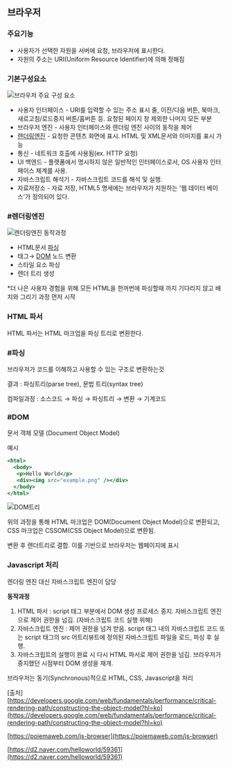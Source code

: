 ## 브라우저 

### 주요기능
- 사용자가 선택한 자원을 서버에 요청, 브라우저에 표시한다. 
- 자원의 주소는 URI(Uniform Resource Identifier)에 의해 정해짐

### 기본구성요소

![브라우저 주요 구성 요소](https://user-images.githubusercontent.com/60960130/131249653-ae4be9c5-e33b-4939-8e7e-8af828dc33db.png)

- 사용자 인터페이스 - URI를 입력할 수 있는 주소 표시 줄, 이전/다음 버튼, 북마크, 새로고침/로드중지 버튼/홈버튼 등.  요청된 페이지 창 제외한 나머지 모든 부분
- 브라우저 엔진 - 사용자 인터페이스와 렌더링 엔진 사이의 동작을 제어
- [렌더링엔진](#렌더링엔진) - 요청한 콘텐츠 화면에 표시. HTML 및 XML문서와 이미지를 표시 가능
- 통신 - 네트워크 호출에 사용됨(ex. HTTP 요청)
- UI 백엔드 - 플랫폼에서 명시하지 않은 일반적인 인터페이스로서, OS 사용자 인터페이스 체계를 사용.
- 자바스크립트 해석기 - 자바스크립트 코드를 해석 및 실행.
- 자료저장소  - 자료 저장, HTML5 명세에는 브라우저가 지원하는 '웹 데이터 베이스'가 정의되어 있다.

### #렌더링엔진

![렌더링엔진 동작과정](https://user-images.githubusercontent.com/60960130/131249776-d69a8467-832e-47cd-a422-febf0ff848b4.png)

- HTML문서 [파싱](#파싱)
- 태그→ [DOM](#DOM) 노드 변환
- 스타일 요소 파싱
- 렌더 트리 생성

*더 나은 사용자 경험을 위해 모든 HTML을 한꺼번에 파싱할때 까지 기다리지 않고 배치와 그리기 과정 먼저 시작 

### HTML 파서

HTML 파서는 HTML 마크업을 파싱 트리로 변환한다.

### #파싱

브라우저가 코드를 이해하고 사용할 수 있는 구조로 변환하는것

결과 : 파싱트리(parse tree), 문법 트리(syntax tree)

컴파일과정 : 소스코드 → 파싱 → 파싱트리 → 변환 → 기계코드

### #DOM 

문서 객체 모델 (Document Object Model)

예시

```jsx
<html>
  <body>
   <p>Hello World</p>
   <div><img src="example.png" /></div>
  </body>
</html>
```

![DOM트리](https://user-images.githubusercontent.com/60960130/131249833-d72c3f53-e651-4808-84d8-a0c908267043.png)

위의 과정을 통해 HTML 마크업은 DOM(Document Object Model)으로 변환되고, CSS 마크업은 CSSOM(CSS Object Model)으로 변환됨.

변환 후 렌더트리로 결합. 이를 기반으로 브라우저는 웹페이지에 표시

### Javascript 처리

렌더링 엔진 대신 자바스크립트 엔진이 담당 

**동작과정**

1. HTML 파서 : script 태그 부분에서 DOM 생성 프로세스 중지. 자바스크립트 엔진으로 제어 권한을 넘김. (자바스크립트 코드 실행 위해) 
2. 자바스크립트 엔진 : 제어 권한을 넘겨 받음. script 태그 내의 자바스크립트 코드 또는 script 태그의 src 어트리뷰트에 정의된 자바스크립트 파일을 로드, 파싱 후 실행. 
3. 자바스크립트의 실행이 완료 시 다시 HTML 파서로 제어 권한을 넘김. 브라우저가 중지했던 시점부터 DOM 생성을 재개.

브라우저는 동기(Synchronous)적으로 HTML, CSS, Javascript을 처리

[출처] <br/>
[https://developers.google.com/web/fundamentals/performance/critical-rendering-path/constructing-the-object-model?hl=ko](https://developers.google.com/web/fundamentals/performance/critical-rendering-path/constructing-the-object-model?hl=ko)

[https://poiemaweb.com/js-browser](https://poiemaweb.com/js-browser)

[https://d2.naver.com/helloworld/59361](https://d2.naver.com/helloworld/59361)